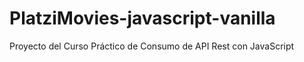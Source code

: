 # PlatziMovies-javascript-vanilla
Proyecto del Curso Práctico de Consumo de API Rest con JavaScript
